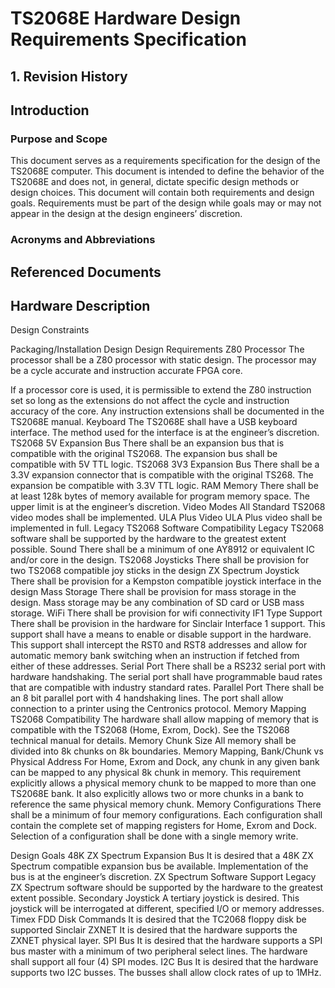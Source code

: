 # TS2068E Hardware Design Requirements Specification

## 1. Revision History



## Introduction
### Purpose and Scope 
This document serves as a requirements specification for the design of the TS2068E computer. This document is intended to define the behavior of the TS2068E and does not, in general, dictate specific design methods or design choices. This document will contain both requirements and design goals. Requirements must be part of the design while goals may or may not appear in the design at the design engineers’ discretion.

### Acronyms and Abbreviations 

## Referenced Documents  


## Hardware Description
Design Constraints

Packaging/Installation Design
Design Requirements
Z80 Processor
The processor shall be a Z80 processor with static design. The processor may be a cycle accurate and instruction accurate FPGA core.

If a processor core is used, it is permissible to extend the Z80 instruction set so long as the extensions do not affect the cycle and instruction accuracy of the core. Any instruction extensions shall be documented in the TS2068E manual.
Keyboard
The TS2068E shall have a USB keyboard interface.
The method used for the interface is at the engineer’s discretion.
TS2068 5V Expansion Bus
There shall be an expansion bus that is compatible with the original TS2068.
The expansion bus shall be compatible with 5V TTL logic.
TS2068 3V3 Expansion Bus
There shall be a 3.3V expansion connector that is compatible with the original TS268. The expansion be compatible with 3.3V TTL logic.
RAM Memory
There shall be at least 128k bytes of memory available for program memory space. The upper limit is at the engineer’s discretion.
Video Modes
All Standard TS2068 video modes shall be implemented.
ULA Plus Video
ULA Plus video shall be implemented in full.
Legacy TS2068 Software Compatibility
Legacy TS2068 software shall be supported by the hardware to the greatest extent possible.
Sound
There shall be a minimum of one AY8912 or equivalent IC and/or core in the design.
TS2068 Joysticks
There shall be provision for two TS2068 compatible joy sticks in the design
ZX Spectrum Joystick
There shall be provision for a Kempston compatible joystick interface in the design
Mass Storage
There shall be provision for mass storage in the design. Mass storage may be any combination of SD card or USB mass storage.
WiFi
There shall be provision for wifi connectivity
IF1 Type Support
There shall be provision in the hardware for Sinclair Interface 1 support. This support shall have a means to enable or disable support in the hardware.
This support shall intercept the RST0 and RST8 addresses and allow for automatic memory bank switching when an instruction if fetched from either of these addresses.
Serial Port
There shall be a RS232 serial port with hardware handshaking. The serial port shall have programmable baud rates that are compatible with industry standard rates.
Parallel Port
There shall be an 8 bit parallel port with 4 handshaking lines. The port shall allow connection to a printer using the Centronics protocol.
Memory Mapping
TS2068 Compatibility
The hardware shall allow mapping of memory that is compatible with the TS2068 (Home, Exrom, Dock). See the TS2068 technical manual for details.
Memory Chunk Size
All memory shall be divided into 8k chunks on 8k boundaries.
Memory Mapping, Bank/Chunk vs Physical Address
For Home, Exrom and Dock, any chunk in any given bank can be mapped to any physical 8k chunk in memory. This requirement explicitly allows a physical memory chunk to be mapped to more than one TS2068E bank. It also explicitly allows two or more chunks in a bank to reference the same physical memory chunk.
Memory Configurations
There shall be a minimum of four memory configurations. Each configuration shall contain the complete set of mapping registers for Home, Exrom and Dock. Selection of a configuration shall be done with a single memory write.

Design Goals
48K ZX Spectrum Expansion Bus
It is desired that a 48K ZX Spectrum compatible expansion bus be available.
Implementation of the bus is at the engineer’s discretion.
ZX Spectrum Software Support
Legacy ZX Spectrum software should be supported by the hardware to the greatest extent possible.
Secondary Joystick
A tertiary joystick is desired. This joystick will be interrogated at different, specified I/O or memory addresses.
Timex FDD Disk Commands
It is desired that the TC2068 floppy disk be supported
Sinclair ZXNET
It is desired that the hardware supports the ZXNET physical layer.
SPI Bus
It is desired that the hardware supports a SPI bus master with a minimum of two peripheral select lines. The hardware shall support all four (4) SPI modes.
I2C Bus
It is desired that the hardware supports two I2C busses. The busses shall allow clock rates of up to 1MHz.
